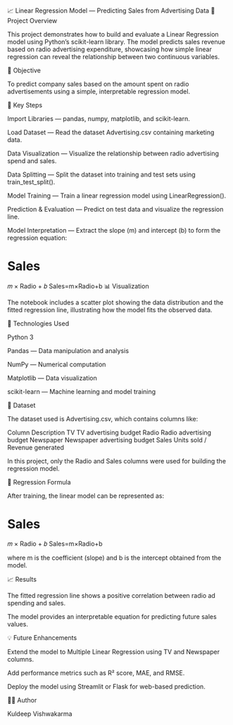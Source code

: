 📈 Linear Regression Model — Predicting Sales from Advertising Data
📘 Project Overview

This project demonstrates how to build and evaluate a Linear Regression model using Python’s scikit-learn library. The model predicts sales revenue based on radio advertising expenditure, showcasing how simple linear regression can reveal the relationship between two continuous variables.

🚀 Objective

To predict company sales based on the amount spent on radio advertisements using a simple, interpretable regression model.

🧠 Key Steps

Import Libraries — pandas, numpy, matplotlib, and scikit-learn.

Load Dataset — Read the dataset Advertising.csv containing marketing data.

Data Visualization — Visualize the relationship between radio advertising spend and sales.

Data Splitting — Split the dataset into training and test sets using train_test_split().

Model Training — Train a linear regression model using LinearRegression().

Prediction & Evaluation — Predict on test data and visualize the regression line.

Model Interpretation — Extract the slope (m) and intercept (b) to form the regression equation:

Sales
=
𝑚
×
Radio
+
𝑏
Sales=m×Radio+b
📊 Visualization

The notebook includes a scatter plot showing the data distribution and the fitted regression line, illustrating how the model fits the observed data.

🧩 Technologies Used

Python 3

Pandas — Data manipulation and analysis

NumPy — Numerical computation

Matplotlib — Data visualization

scikit-learn — Machine learning and model training

📂 Dataset

The dataset used is Advertising.csv, which contains columns like:

Column	Description
TV	TV advertising budget
Radio	Radio advertising budget
Newspaper	Newspaper advertising budget
Sales	Units sold / Revenue generated

In this project, only the Radio and Sales columns were used for building the regression model.

🧮 Regression Formula

After training, the linear model can be represented as:

Sales
=
𝑚
×
Radio
+
𝑏
Sales=m×Radio+b

where m is the coefficient (slope) and b is the intercept obtained from the model.

📈 Results

The fitted regression line shows a positive correlation between radio ad spending and sales.

The model provides an interpretable equation for predicting future sales values.

💡 Future Enhancements

Extend the model to Multiple Linear Regression using TV and Newspaper columns.

Add performance metrics such as R² score, MAE, and RMSE.

Deploy the model using Streamlit or Flask for web-based prediction.

🧑‍💻 Author

Kuldeep Vishwakarma
